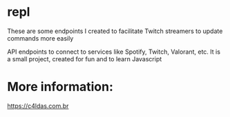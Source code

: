 # repl

These are some endpoints I created to facilitate Twitch streamers to update commands more easily

API endpoints to connect to services like Spotify, Twitch, Valorant, etc. It is a small project, created for fun and to learn Javascript


# More information: 

https://c4ldas.com.br
